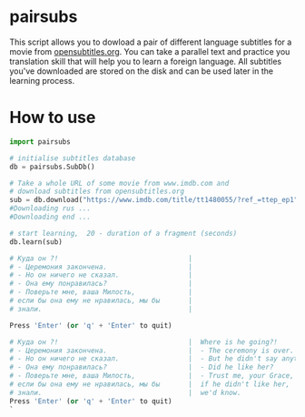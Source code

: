 # pairsubs
This script allows you to dowload a pair of different language subtitles for a movie from [opensubtitles.org](www.opensubtitles.org). You can take a parallel text and practice you translation skill that will help you to learn a foreign language.
All subtitles you've downloaded are stored on the disk and can be used later in the learning process.
# How to use
```python
import pairsubs

# initialise subtitles database
db = pairsubs.SubDb()

# Take a whole URL of some movie from www.imdb.com and
# download subtitles from opensubtitles.org
sub = db.download("https://www.imdb.com/title/tt1480055/?ref_=ttep_ep1","rus", "eng")
#Downloading rus ...
#Downloading end ...

# start learning,  20 - duration of a fragment (seconds)
db.learn(sub)

# Куда он ?!                                |
# - Церемония закончена.                    |
# - Но он ничего не сказал.                 |
# - Она ему понравилась?                    |
# - Поверьте мне, ваша Милость,             |
# если бы она ему не нравилась, мы бы       |
# знали.                                    |

Press 'Enter' (or 'q' + 'Enter' to quit)

# Куда он ?!                                |  Where is he going?!
# - Церемония закончена.                    |  - The ceremony is over.
# - Но он ничего не сказал.                 |  - But he didn't say anything.
# - Она ему понравилась?                    |  - Did he like her?
# - Поверьте мне, ваша Милость,             |  - Trust me, your Grace,
# если бы она ему не нравилась, мы бы       |  if he didn't like her,
# знали.                                    |  we'd know.
Press 'Enter' (or 'q' + 'Enter' to quit)
`


